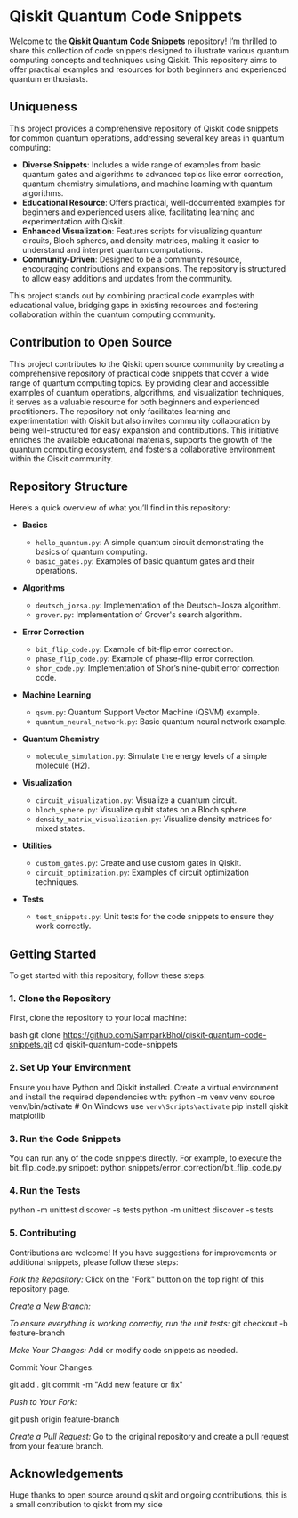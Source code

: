# Qiskit Quantum Code Snippets

Welcome to the **Qiskit Quantum Code Snippets** repository! I’m thrilled to share this collection of code snippets designed to illustrate various quantum computing concepts and techniques using Qiskit. This repository aims to offer practical examples and resources for both beginners and experienced quantum enthusiasts.

## Uniqueness

This project provides a comprehensive repository of Qiskit code snippets for common quantum operations, addressing several key areas in quantum computing:

- **Diverse Snippets**: Includes a wide range of examples from basic quantum gates and algorithms to advanced topics like error correction, quantum chemistry simulations, and machine learning with quantum algorithms.
- **Educational Resource**: Offers practical, well-documented examples for beginners and experienced users alike, facilitating learning and experimentation with Qiskit.
- **Enhanced Visualization**: Features scripts for visualizing quantum circuits, Bloch spheres, and density matrices, making it easier to understand and interpret quantum computations.
- **Community-Driven**: Designed to be a community resource, encouraging contributions and expansions. The repository is structured to allow easy additions and updates from the community.

This project stands out by combining practical code examples with educational value, bridging gaps in existing resources and fostering collaboration within the quantum computing community.

## Contribution to Open Source

This project contributes to the Qiskit open source community by creating a comprehensive repository of practical code snippets that cover a wide range of quantum computing topics. By providing clear and accessible examples of quantum operations, algorithms, and visualization techniques, it serves as a valuable resource for both beginners and experienced practitioners. The repository not only facilitates learning and experimentation with Qiskit but also invites community collaboration by being well-structured for easy expansion and contributions. This initiative enriches the available educational materials, supports the growth of the quantum computing ecosystem, and fosters a collaborative environment within the Qiskit community.


## Repository Structure

Here’s a quick overview of what you’ll find in this repository:

- **Basics**
  - `hello_quantum.py`: A simple quantum circuit demonstrating the basics of quantum computing.
  - `basic_gates.py`: Examples of basic quantum gates and their operations.

- **Algorithms**
  - `deutsch_jozsa.py`: Implementation of the Deutsch-Josza algorithm.
  - `grover.py`: Implementation of Grover's search algorithm.

- **Error Correction**
  - `bit_flip_code.py`: Example of bit-flip error correction.
  - `phase_flip_code.py`: Example of phase-flip error correction.
  - `shor_code.py`: Implementation of Shor’s nine-qubit error correction code.

- **Machine Learning**
  - `qsvm.py`: Quantum Support Vector Machine (QSVM) example.
  - `quantum_neural_network.py`: Basic quantum neural network example.

- **Quantum Chemistry**
  - `molecule_simulation.py`: Simulate the energy levels of a simple molecule (H2).

- **Visualization**
  - `circuit_visualization.py`: Visualize a quantum circuit.
  - `bloch_sphere.py`: Visualize qubit states on a Bloch sphere.
  - `density_matrix_visualization.py`: Visualize density matrices for mixed states.

- **Utilities**
  - `custom_gates.py`: Create and use custom gates in Qiskit.
  - `circuit_optimization.py`: Examples of circuit optimization techniques.

- **Tests**
  - `test_snippets.py`: Unit tests for the code snippets to ensure they work correctly.

## Getting Started

To get started with this repository, follow these steps:

### 1. Clone the Repository

First, clone the repository to your local machine:

bash
git clone https://github.com/SamparkBhol/qiskit-quantum-code-snippets.git
cd qiskit-quantum-code-snippets

### 2. Set Up Your Environment

Ensure you have Python and Qiskit installed. Create a virtual environment and install the required dependencies with:
python -m venv venv
source venv/bin/activate  # On Windows use `venv\Scripts\activate`
pip install qiskit matplotlib


### 3. Run the Code Snippets

You can run any of the code snippets directly. For example, to execute the bit_flip_code.py snippet:
python snippets/error_correction/bit_flip_code.py

### 4. Run the Tests

python -m unittest discover -s tests
python -m unittest discover -s tests

### 5. Contributing

Contributions are welcome! If you have suggestions for improvements or additional snippets, please follow these steps:

_Fork the Repository:_ Click on the "Fork" button on the top right of this repository page.

_Create a New Branch:_

_To ensure everything is working correctly, run the unit tests:_
git checkout -b feature-branch

_Make Your Changes:_ Add or modify code snippets as needed.

Commit Your Changes:

git add .
git commit -m "Add new feature or fix"

_Push to Your Fork:_

git push origin feature-branch

_Create a Pull Request:_ Go to the original repository and create a pull request from your feature branch.

## Acknowledgements

Huge thanks to open source around qiskit and ongoing contributions, this is a small contribution to qiskit from my side



